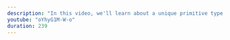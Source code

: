 ```yaml
---
description: "In this video, we'll learn about a unique primitive type in JavaScript called undefined."
youtube: "oYhyG1M-W-o"
duration: 239
---
```

